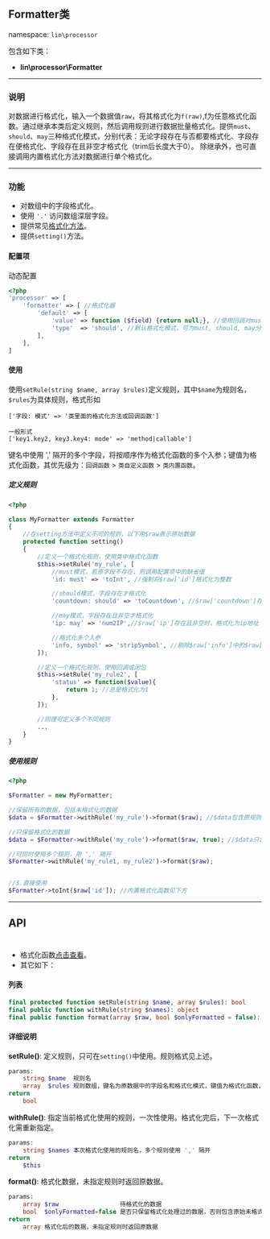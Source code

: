 Formatter类
----
namespace: `lin\processor`

包含如下类：

* **lin\processor\Formatter**

---

### 说明
对数据进行格式化，输入一个数据值`raw`，将其格式化为`f(raw)`,f为任意格式化函数。通过继承本类后定义规则，然后调用规则进行数据批量格式化。提供`must`、`should`、`may`三种格式化模式，分别代表：无论字段存在与否都要格式化、字段存在便格式化、字段存在且非空才格式化（trim后长度大于0）。
除继承外，也可直接调用内置格式化方法对数据进行单个格式化。

---

### 功能

* 对数组中的字段格式化。
* 使用 `'.'` 访问数组深层字段。
* 提供常见[格式化方法](Function.md)。
* 提供`setting()`方法。




#### 配置项

动态配置

~~~php
<?php
'processor' => [
    'formatter' => [ //格式化器
        'default' => [
            'value' => function ($field) {return null;}, //使用回调对must模式下缺少的字段赋于默认值才进行格式化，入参为字段名
            'type'  => 'should', //默认格式化模式，可为must, should, may分别代表，必须格式化，存在才格式化，存在且非空格式化
        ],
    ],
]
~~~

#### 使用

使用`setRule(string $name, array $rules)`定义规则，其中`$name`为规则名，`$rules`为具体规则，格式形如

```
['字段: 模式' => '类里面的格式化方法或回调函数']

一般形式
['key1.key2, key3.key4: mode' => 'method|callable']

```
键名中使用 ',' 隔开的多个字段，将按顺序作为格式化函数的多个入参；键值为格式化函数，其优先级为：`回调函数` > `类自定义函数` > `类内置函数`。

##### 定义规则
~~~php
<?php

class MyFormatter extends Formatter
{
    //在setting方法中定义不同的规则，以下用$raw表示原始数据
    protected function setting()
    {
        //定义一个格式化规则，使用类中格式化函数
        $this->setRule('my_rule', [
            //must模式，若原字段不存在，则调用配置项中的缺省值
            'id: must' => 'toInt', //强制将$raw['id']格式化为整数

            //should模式，字段存在才格式化
            'countdown: should' => 'toCountdown', //$raw['countdown']存在时，格式化为友好的倒计时格式

            //may模式，字段存在且非空才格式化
            'ip: may' => 'num2IP',//$raw['ip']存在且非空时，格式化为ip地址

            //格式化多个入参
            'info, symbol' => 'stripSymbol', //剔除$raw['info']中的$raw['symbol']字符
        ]);

        //定义一个格式化规则，使用回调或闭包
        $this->setRule('my_rule2', [
            'status' => function($value){
                return 1; //总是格式化为1
            },
        ]);

        //同理可定义多个不同规则
        ...
    }
}
~~~

##### 使用规则
~~~php
<?php

$Formatter = new MyFormatter;

//保留所有的数据，包括未格式化的数据
$data = $Formatter->withRule('my_rule')->format($raw); //$data包含原规则中不存在的字段

//只保留格式化的数据
$data = $Formatter->withRule('my_rule')->format($raw, true); //$data只含有规则中定义的字段

//可同时使用多个规则，用 ',' 隔开
$Formatter->withRule('my_rule1, my_rule2')->format($raw);


//3.直接使用
$Formatter->toInt($raw['id']); //内置格式化函数见下方
~~~


---


## API
#
* 格式化函数[点击查看](Function.md)。
* 其它如下：

#### 列表
~~~php
final protected function setRule(string $name, array $rules): bool
final public function withRule(string $names): object
final public function format(array $raw, bool $onlyFormatted = false): array
~~~

#### 详细说明

**setRule()**: 定义规则，只可在`setting()`中使用。规则格式见上述。
```php
params:
    string $name  规则名
    array  $rules 规则数组，键名为原数据中的字段名和格式化模式，键值为格式化函数，多个格式化入参字段用 ',' 隔开，深层字段使用 '.' 访问。
return
    bool
```

**withRule()**: 指定当前格式化使用的规则，一次性使用。格式化完后，下一次格式化需重新指定。
```php
params:
    string $names 本次格式化使用的规则名，多个规则使用 ',' 隔开
return
    $this
```

**format()**: 格式化数据，未指定规则时返回原数据。
```php
params:
    array $raw                 待格式化的数据
    bool  $onlyFormatted=false 是否只保留格式化处理过的数据，否则包含原始未格式化的数据，默认为否
return
    array 格式化后的数据，未指定规则时返回原数据
```